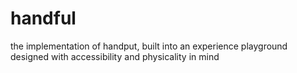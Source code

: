 # handful
the implementation of handput, built into an experience playground designed with accessibility and physicality in mind
